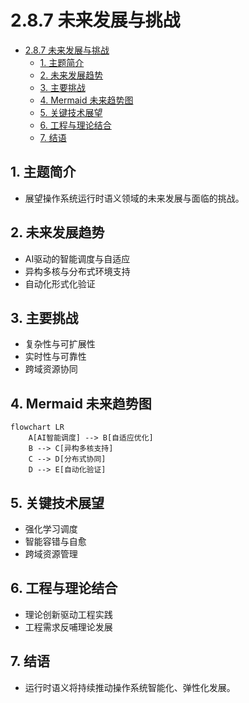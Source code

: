 # 2.8.7 未来发展与挑战


<!-- TOC START -->

- [2.8.7 未来发展与挑战](#287-未来发展与挑战)
  - [1. 主题简介](#1-主题简介)
  - [2. 未来发展趋势](#2-未来发展趋势)
  - [3. 主要挑战](#3-主要挑战)
  - [4. Mermaid 未来趋势图](#4-mermaid-未来趋势图)
  - [5. 关键技术展望](#5-关键技术展望)
  - [6. 工程与理论结合](#6-工程与理论结合)
  - [7. 结语](#7-结语)

<!-- TOC END -->

## 1. 主题简介

- 展望操作系统运行时语义领域的未来发展与面临的挑战。

## 2. 未来发展趋势

- AI驱动的智能调度与自适应
- 异构多核与分布式环境支持
- 自动化形式化验证

## 3. 主要挑战

- 复杂性与可扩展性
- 实时性与可靠性
- 跨域资源协同

## 4. Mermaid 未来趋势图

```mermaid
flowchart LR
    A[AI智能调度] --> B[自适应优化]
    B --> C[异构多核支持]
    C --> D[分布式协同]
    D --> E[自动化验证]
```

## 5. 关键技术展望

- 强化学习调度
- 智能容错与自愈
- 跨域资源管理

## 6. 工程与理论结合

- 理论创新驱动工程实践
- 工程需求反哺理论发展

## 7. 结语

- 运行时语义将持续推动操作系统智能化、弹性化发展。
